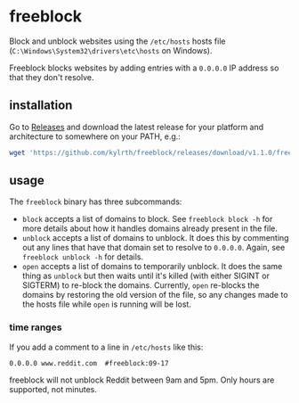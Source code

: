 # freeblock

Block and unblock websites using the `/etc/hosts` hosts file (`C:\Windows\System32\drivers\etc\hosts` on Windows).

Freeblock blocks websites by adding entries with a `0.0.0.0` IP address so that they don't resolve.

## installation

Go to [Releases](https://github.com/kylrth/freeblock/releases) and download the latest release for your platform and architecture to somewhere on your PATH, e.g.:

```sh
wget 'https://github.com/kylrth/freeblock/releases/download/v1.1.0/freeblock-linux-amd64' -O - | sudo tee /usr/bin/freeblock > /dev/null
```

## usage

The `freeblock` binary has three subcommands:

- `block` accepts a list of domains to block. See `freeblock block -h` for more details about how it handles domains already present in the file.
- `unblock` accepts a list of domains to unblock. It does this by commenting out any lines that have that domain set to resolve to `0.0.0.0`. Again, see `freeblock unblock -h` for details.
- `open` accepts a list of domains to temporarily unblock. It does the same thing as `unblock` but then waits until it's killed (with either SIGINT or SIGTERM) to re-block the domains. Currently, `open` re-blocks the domains by restoring the old version of the file, so any changes made to the hosts file while `open` is running will be lost.

### time ranges

If you add a comment to a line in `/etc/hosts` like this:

```hosts
0.0.0.0 www.reddit.com  #freeblock:09-17
```

freeblock will not unblock Reddit between 9am and 5pm. Only hours are supported, not minutes.
